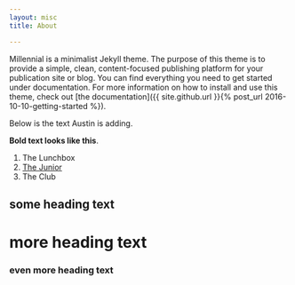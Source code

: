 ```yaml
---
layout: misc
title: About

---
```

Millennial is a minimalist Jekyll theme. The purpose of this theme is to provide a simple, clean, content-focused publishing platform for your publication site or blog. You can find everything you need to get started under documentation. For more information on how to install and use this theme, check out [the documentation]({{ site.github.url }}{% post_url 2016-10-10-getting-started %}).

Below is the text Austin is adding.

**Bold text looks like this**.

1. The Lunchbox
2. [The Junior](www.google.com "Junior")
3. The Club

## some heading text
# more heading text
### even more heading text